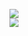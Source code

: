 [![](https://img.shields.io/badge/Made%20With-Github%20Spray-lightgrey.svg?style=for-the-badge&logo=github)](https://github.com/Annihil/github-spray#6690)  
[![](https://i.imgur.com/2DrTn0Z.gif)](https://github.com/Annihil/github-spray)